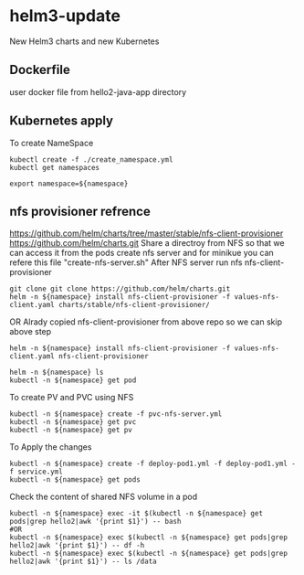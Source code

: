 # helm3-update
New Helm3 charts and new Kubernetes

## Dockerfile
user docker file from hello2-java-app directory

## Kubernetes apply

To create NameSpace
```
kubectl create -f ./create_namespace.yml
kubectl get namespaces
```

```
export namespace=${namespace}
```

## nfs provisioner refrence
https://github.com/helm/charts/tree/master/stable/nfs-client-provisioner
https://github.com/helm/charts.git
Share a directroy from NFS so that we can access it from the pods
create nfs server and for minikue you can refere this file "create-nfs-server.sh"
After NFS server run nfs nfs-client-provisioner
```
git clone git clone https://github.com/helm/charts.git
helm -n ${namespace} install nfs-client-provisioner -f values-nfs-client.yaml charts/stable/nfs-client-provisioner/
```
OR
Alrady copied nfs-client-provisioner from above repo so we can skip above step
```
helm -n ${namespace} install nfs-client-provisioner -f values-nfs-client.yaml nfs-client-provisioner
```

```
helm -n ${namespace} ls
kubectl -n ${namespace} get pod
```

To create PV and PVC using NFS
```
kubectl -n ${namespace} create -f pvc-nfs-server.yml
kubectl -n ${namespace} get pvc
kubectl -n ${namespace} get pv
```

To Apply the changes
```
kubectl -n ${namespace} create -f deploy-pod1.yml -f deploy-pod1.yml -f service.yml
kubectl -n ${namespace} get pods
```


Check the content of shared NFS volume in a pod
```
kubectl -n ${namespace} exec -it $(kubectl -n ${namespace} get pods|grep hello2|awk '{print $1}') -- bash
#OR
kubectl -n ${namespace} exec $(kubectl -n ${namespace} get pods|grep hello2|awk '{print $1}') -- df -h
kubectl -n ${namespace} exec $(kubectl -n ${namespace} get pods|grep hello2|awk '{print $1}') -- ls /data
```

